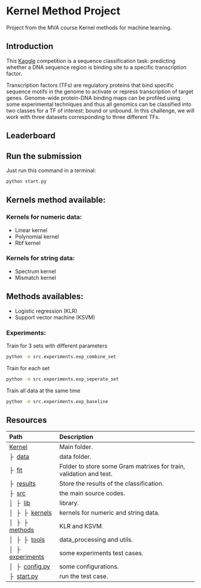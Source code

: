 # Kernel Method Project


Project from the MVA course Kernel methods for machine learning.

## Introduction 
This [Kaggle](https://www.kaggle.com/c/machine-learning-with-kernel-methods-2021) competition is a sequence classification task: 
predicting whether a DNA sequence region is binding site to a specific transcription factor.

Transcription factors (TFs) are regulatory proteins that bind specific sequence motifs in the genome to activate or repress transcription of target genes.
Genome-wide protein-DNA binding maps can be profiled using some experimental techniques and thus all genomics can be classified into two classes for a TF of interest: bound or unbound.
In this challenge, we will work with three datasets corresponding to three different TFs.

## Leaderboard


## Run the  submission
Just run this command in a terminal:

```bash
python start.py
```

## Kernels method available:
### Kernels for numeric data:
- Linear kernel
- Polynomial kernel
- Rbf kernel

### Kernels for string data:
- Spectrum kernel
- Mismatch kernel


## Methods availables:

- Logistic regression (KLR)
- Support vector machine (KSVM)

### Experiments:
 

Train for 3 sets with different parameters
```bash
python -m src.experiments.exp_combine_set

```
Train for each set
```bash
python -m src.experiments.exp_seperate_set
```
Train all data at the same time
```bash
python -m src.experiments.exp_baseline
```

## Resources

| Path | Description
| :--- | :----------
| [Kernel]() | Main folder.
| &boxvr;&nbsp; [data]() | data folder.
| &boxvr;&nbsp; [fit]() | Folder to store some Gram matrixes for train, validation and test.
| &boxvr;&nbsp; [results]() | Store the results of the classification.
| &boxvr;&nbsp; [src]() | the main source codes.
| &boxv;&nbsp; &boxvr;&nbsp; [lib]() | library.
| &boxv;&nbsp; &boxvr;&nbsp; &boxvr;&nbsp; [kernels]() | kernels for numeric and string data.
| &boxv;&nbsp; &boxvr;&nbsp; &boxvr;&nbsp; [methods]() | KLR and KSVM.
| &boxv;&nbsp; &boxvr;&nbsp; &boxvr;&nbsp; [tools]()   | data_processing and utils.
| &boxv;&nbsp; &boxvr;&nbsp; [experiments]() | some experiments test cases.
| &boxv;&nbsp; &boxvr;&nbsp; [config.py]() | some configurations.
| &boxvr;&nbsp; [start.py]() | run the test case.
